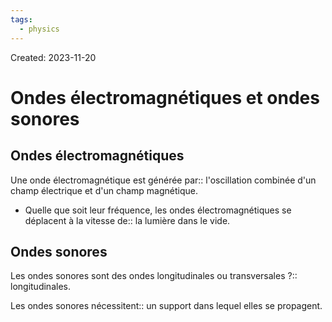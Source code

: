 ```yaml
---
tags:
  - physics
---
```

Created: 2023-11-20

# Ondes électromagnétiques et ondes sonores

## Ondes électromagnétiques

Une onde électromagnétique est générée par:: l'oscillation combinée d'un champ électrique et d'un champ magnétique.
<!--SR:!2023-12-06,4,190-->

- Quelle que soit leur fréquence, les ondes électromagnétiques se déplacent à la vitesse de:: la lumière dans le vide.
<!--SR:!2023-12-29,26,250-->

## Ondes sonores

Les ondes sonores sont des ondes longitudinales ou transversales ?:: longitudinales.
<!--SR:!2023-12-20,19,250-->

Les ondes sonores nécessitent:: un support dans lequel elles se propagent.
<!--SR:!2023-12-24,22,250-->